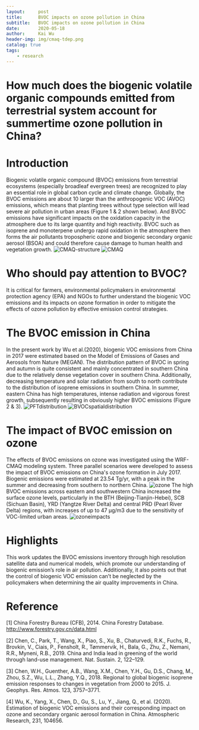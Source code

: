 ```yaml
---
layout:     post
title:      BVOC impacts on ozone pollution in China
subtitle:   BVOC impacts on ozone pollution in China 
date:       2020-05-18
author:     Kai Wu
header-img: img/cmaq-tdep.png
catalog: true
tags:
    - research
---
```

# How much does the biogenic volatile organic compounds emitted from terrestrial system account for summertime ozone pollution in China?

# Introduction
Biogenic volatile organic compound (BVOC) emissions from terrestrial ecosystems (especially broadleaf evergreen trees) are recognized to play an essential role in global carbon cycle and climate change. Globally, the BVOC emissions are about 10 larger than the anthropogenic VOC (AVOC) emissions, which means that planting trees without type selection will lead severe air pollution in urban areas (Figure 1 & 2 shown below). And BVOC emissions have significant impacts on the oxidation capacity in the atmosphere due to its large quantity and high reactivity. BVOC such as isoprene and monoterpene undergo rapid oxidation in the atmosphere then forms the air pollutants tropospheric ozone and biogenic secondary organic aerosol (BSOA) and could therefore cause damage to human health and vegetation growth.
![CMAQ-structure](https://raw.githubusercontent.com/wk-atmchem/wk-atmchem.github.io/master/img/acp-19-12195-2019-f10.jpg)
![CMAQ](https://raw.githubusercontent.com/wk-atmchem/wk-atmchem.github.io/master/img/3.png)


# Who should pay attention to BVOC?
It is critical for farmers, environmental policymakers in environmental protection agency (EPA) and NGOs to further understand the biogenic VOC emissions and its impacts on ozone formation in order to mitigate the effects of ozone pollution by effective emission control strategies.

# The BVOC emission in China
In the present work by Wu et al.(2020), biogenic VOC emissions from China in 2017 were estimated based on the Model of Emissions of Gases and Aerosols from Nature (MEGAN). The distribution pattern of BVOC in spring and autumn is quite consistent and mainly concentrated in southern China due to the relatively dense vegetation cover in southern China. Additionally, decreasing temperature and solar radiation from south to north contribute to the distribution of isoprene emissions in southern China. In summer, eastern China has high temperatures, intense radiation and vigorous forest growth, subsequently resulting in obviously higher BVOC emissions (Figure 2 & 3).
![PFTdistribution](https://raw.githubusercontent.com/wk-atmchem/wk-atmchem.github.io/master/img/10.png)
![BVOCspatialdistribution](https://raw.githubusercontent.com/wk-atmchem/wk-atmchem.github.io/master/img/4.png)

# The impact of BVOC emission on ozone
The effects of BVOC emissions on ozone was investigated using the WRF-CMAQ modeling system. Three parallel scenarios were developed to assess the impact of BVOC emissions on China's ozone formation in July 2017. Biogenic emissions were estimated at 23.54 Tg/yr, with a peak in the summer and decreasing from southern to northern China. 
![ozone](https://raw.githubusercontent.com/wk-atmchem/wk-atmchem.github.io/master/img/6.png)
The high BVOC emissions across eastern and southwestern China increased the surface ozone levels, particularly in the BTH (Beijing-Tianjin-Hebei), SCB (Sichuan Basin), YRD (Yangtze River Delta) and central PRD (Pearl River Delta) regions, with increases of up to 47 µg/m3 due to the sensitivity of VOC-limited urban areas. 
![ozoneimpacts](https://raw.githubusercontent.com/wk-atmchem/wk-atmchem.github.io/master/img/7.png)

# Highlights
This work updates the BVOC emissions inventory through high resolution satellite data and numerical models, which promote our understanding of biogenic emission’s role in air pollution. Additionally, it also points out that the control of biogenic VOC emission can’t be neglected by the policymakers when determining the air quality improvements in China.

# Reference
[1] China Forestry Bureau (CFB), 2014. China Forestry Database. http://www.forestry.gov.cn/data.html 

[2] Chen, C., Park, T., Wang, X., Piao, S., Xu, B., Chaturvedi, R.K., Fuchs, R., Brovkin, V., Ciais, P., Fensholt, R., Tømmervik, H., Bala, G., Zhu, Z., Nemani, R.R., Myneni, R.B., 2019. China and India lead in greening of the world through land-use management. Nat. Sustain. 2, 122–129.

[3] Chen, W.H., Guenther, A.B., Wang, X.M., Chen, Y.H., Gu, D.S., Chang, M., Zhou, S.Z., Wu, L.L., Zhang, Y.Q., 2018. Regional to global biogenic isoprene emission responses to changes in vegetation from 2000 to 2015. J. Geophys. Res. Atmos. 123, 3757–3771. 

[4] Wu, K., Yang, X., Chen, D., Gu, S., Lu, Y., Jiang, Q., et al. (2020). Estimation of biogenic VOC emissions and their corresponding impact on ozone and secondary organic aerosol formation in China. Atmospheric Research, 231, 104656.
